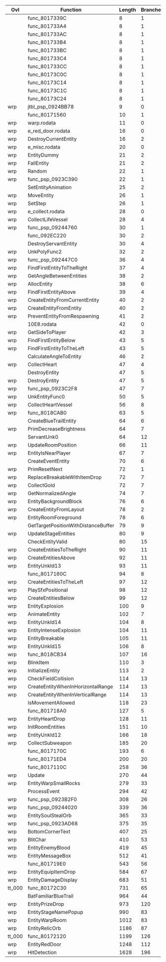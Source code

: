 | Ovl    | Function                            |   Length |   Branches | Jtbl   | WIP                             | %     |
|--------|-------------------------------------|----------|------------|--------|---------------------------------|-------|
|        | func_8017339C                       |        8 |          1 |        |                                 |       |
|        | func_801733A4                       |        8 |          1 |        |                                 |       |
|        | func_801733AC                       |        8 |          1 |        |                                 |       |
|        | func_801733B4                       |        8 |          1 |        |                                 |       |
|        | func_801733BC                       |        8 |          1 |        |                                 |       |
|        | func_801733C4                       |        8 |          1 |        |                                 |       |
|        | func_801733CC                       |        8 |          1 |        |                                 |       |
|        | func_80173C0C                       |        8 |          1 |        |                                 |       |
|        | func_80173C14                       |        8 |          1 |        |                                 |       |
|        | func_80173C1C                       |        8 |          1 |        |                                 |       |
|        | func_80173C24                       |        8 |          1 |        |                                 |       |
| wrp    | jtbl_psp_0924BB78                   |        9 |          0 | Yes    |                                 |       |
|        | func_80171560                       |       10 |          1 |        |                                 |       |
| wrp    | warp.rodata                         |       11 |          0 | Yes    |                                 |       |
| wrp    | e_red_door.rodata                   |       16 |          0 | Yes    |                                 |       |
| wrp    | DestroyCurrentEntity                |       16 |          2 |        | https://decomp.me/scratch/aKfDL | 0.99  |
| wrp    | e_misc.rodata                       |       20 |          0 | Yes    |                                 |       |
| wrp    | EntityDummy                         |       21 |          2 |        | https://decomp.me/scratch/unNIE | 1.0   |
| wrp    | FallEntity                          |       21 |          2 |        | https://decomp.me/scratch/ZIw3V | 0.986 |
| wrp    | Random                              |       22 |          1 |        | https://decomp.me/scratch/rhbo1 | 0.98  |
| wrp    | func_psp_0923C390                   |       22 |          1 |        |                                 |       |
|        | SetEntityAnimation                  |       25 |          2 |        |                                 |       |
| wrp    | MoveEntity                          |       26 |          1 |        | https://decomp.me/scratch/u4rz3 | 0.975 |
| wrp    | SetStep                             |       26 |          1 |        | https://decomp.me/scratch/X4nwe | 0.979 |
| wrp    | e_collect.rodata                    |       28 |          0 | Yes    |                                 |       |
| wrp    | CollectLifeVessel                   |       28 |          4 |        | https://decomp.me/scratch/y8pEq | 0.986 |
| wrp    | func_psp_09244760                   |       30 |          1 |        |                                 |       |
|        | func_092EC220                       |       30 |          2 |        |                                 |       |
|        | DestroyServantEntity                |       30 |          4 |        |                                 |       |
| wrp    | UnkPolyFunc2                        |       32 |          2 |        | https://decomp.me/scratch/HhGja | 1.0   |
| wrp    | func_psp_092447C0                   |       36 |          4 |        |                                 |       |
| wrp    | FindFirstEntityToTheRight           |       37 |          4 |        |                                 |       |
| wrp    | GetAngleBetweenEntities             |       38 |          2 |        |                                 |       |
| wrp    | AllocEntity                         |       38 |          6 |        | https://decomp.me/scratch/ITQAn | 1.0   |
| wrp    | FindFirstEntityAbove                |       39 |          4 |        |                                 |       |
| wrp    | CreateEntityFromCurrentEntity       |       40 |          2 |        | https://decomp.me/scratch/FD6dM | 0.991 |
| wrp    | CreateEntityFromEntity              |       40 |          2 |        | https://decomp.me/scratch/yFFD0 | 0.997 |
| wrp    | PreventEntityFromRespawning         |       41 |          2 |        | https://decomp.me/scratch/xBRKv | 0.997 |
|        | 10E8.rodata                         |       42 |          0 | Yes    |                                 |       |
| wrp    | GetSideToPlayer                     |       42 |          3 |        | https://decomp.me/scratch/ap3Mz | 0.994 |
| wrp    | FindFirstEntityBelow                |       43 |          5 |        |                                 |       |
| wrp    | FindFirstEntityToTheLeft            |       43 |          5 |        |                                 |       |
|        | CalculateAngleToEntity              |       46 |          2 |        |                                 |       |
| wrp    | CollectHeart                        |       47 |          4 |        | https://decomp.me/scratch/EdcwN | 0.977 |
|        | DestroyEntity                       |       47 |          5 |        |                                 |       |
| wrp    | DestroyEntity                       |       47 |          5 |        |                                 |       |
| wrp    | func_psp_0923C2F8                   |       47 |          7 |        | https://decomp.me/scratch/LLr7o | 1.0   |
| wrp    | UnkEntityFunc0                      |       50 |          5 |        |                                 |       |
| wrp    | CollectHeartVessel                  |       56 |          8 |        |                                 |       |
| wrp    | func_8018CAB0                       |       63 |          5 |        | https://decomp.me/scratch/0vmXX | 0.98  |
|        | CreateBlueTrailEntity               |       64 |          6 |        |                                 |       |
| wrp    | PrimDecreaseBrightness              |       64 |          7 |        | https://decomp.me/scratch/DzATf | 1.0   |
|        | ServantUnk0                         |       64 |         12 |        |                                 |       |
| wrp    | UpdateRoomPosition                  |       66 |         11 |        | https://decomp.me/scratch/S8isD | 0.993 |
| wrp    | EntityIsNearPlayer                  |       67 |          7 |        | https://decomp.me/scratch/pg8P6 | 0.997 |
|        | CreateEventEntity                   |       70 |          6 |        |                                 |       |
| wrp    | PrimResetNext                       |       72 |          1 |        |                                 |       |
| wrp    | ReplaceBreakableWithItemDrop        |       72 |          7 |        | https://decomp.me/scratch/qZwvm | 0.998 |
| wrp    | CollectGold                         |       72 |          7 |        | https://decomp.me/scratch/0ERH9 | 0.981 |
| wrp    | GetNormalizedAngle                  |       74 |          7 |        | https://decomp.me/scratch/nIT0f | 0.954 |
| wrp    | EntityBackgroundBlock               |       76 |          6 |        |                                 |       |
| wrp    | CreateEntityFromLayout              |       78 |          2 |        |                                 |       |
| wrp    | EntityRoomForeground                |       78 |          6 |        |                                 |       |
|        | GetTargetPositionWithDistanceBuffer |       79 |          9 |        |                                 |       |
| wrp    | UpdateStageEntities                 |       80 |          9 |        | https://decomp.me/scratch/RqyKw | 0.994 |
|        | CheckEntityValid                    |       80 |         15 |        |                                 |       |
| wrp    | CreateEntitiesToTheRight            |       90 |         11 |        | https://decomp.me/scratch/Q7Lis | 0.993 |
| wrp    | CreateEntitiesAbove                 |       92 |         11 |        | https://decomp.me/scratch/ezNeo | 0.99  |
| wrp    | EntityUnkId13                       |       93 |         11 |        |                                 |       |
|        | func_8017160C                       |       94 |          8 |        | https://decomp.me/scratch/yfFqB | 0.995 |
| wrp    | CreateEntitiesToTheLeft             |       97 |         12 |        |                                 |       |
| wrp    | PlaySfxPositional                   |       98 |         12 |        |                                 |       |
| wrp    | CreateEntitiesBelow                 |       99 |         12 |        | https://decomp.me/scratch/yxzDb | 0.993 |
| wrp    | EntityExplosion                     |      100 |          9 |        | https://decomp.me/scratch/XOThB | 0.997 |
| wrp    | AnimateEntity                       |      102 |          7 |        |                                 |       |
| wrp    | EntityUnkId14                       |      104 |          8 |        |                                 |       |
| wrp    | EntityIntenseExplosion              |      104 |         11 |        | https://decomp.me/scratch/n3oKx | 1.0   |
| wrp    | EntityBreakable                     |      105 |         11 |        |                                 |       |
| wrp    | EntityUnkId15                       |      106 |          8 |        | https://decomp.me/scratch/ez7sR | 0.998 |
| wrp    | func_8018CB34                       |      107 |         16 |        | https://decomp.me/scratch/Hqzah | 0.988 |
| wrp    | BlinkItem                           |      110 |          3 |        | https://decomp.me/scratch/3HtTU | 1.0   |
| wrp    | InitializeEntity                    |      113 |          2 |        |                                 |       |
| wrp    | CheckFieldCollision                 |      114 |         13 |        |                                 |       |
| wrp    | CreateEntityWhenInHorizontalRange   |      114 |         13 |        |                                 |       |
| wrp    | CreateEntityWhenInVerticalRange     |      114 |         13 |        |                                 |       |
|        | IsMovementAllowed                   |      118 |         23 |        |                                 |       |
|        | func_801718A0                       |      127 |          5 |        |                                 |       |
| wrp    | EntityHeartDrop                     |      128 |         11 |        |                                 |       |
| wrp    | InitRoomEntities                    |      151 |         10 |        | https://decomp.me/scratch/jXCiL | 0.996 |
| wrp    | EntityUnkId12                       |      166 |         18 |        |                                 |       |
| wrp    | CollectSubweapon                    |      185 |         20 |        | https://decomp.me/scratch/8xUEZ | 0.987 |
|        | func_8017170C                       |      193 |          6 |        |                                 |       |
|        | func_80171ED4                       |      200 |         20 |        | https://decomp.me/scratch/eUGn7 | 0.991 |
|        | func_8017110C                       |      258 |         36 |        | https://decomp.me/scratch/r0H4j | 0.813 |
| wrp    | Update                              |      270 |         44 |        | https://decomp.me/scratch/RqyKw | 0.994 |
| wrp    | EntityWarpSmallRocks                |      279 |         33 | Yes    | https://decomp.me/scratch/EbwDy | 0.948 |
|        | ProcessEvent                        |      294 |         42 |        |                                 |       |
| wrp    | func_psp_0923B2F0                   |      308 |         26 |        |                                 |       |
| wrp    | func_psp_09244020                   |      339 |         36 |        | https://decomp.me/scratch/LSXAc | 1.0   |
| wrp    | EntitySoulStealOrb                  |      365 |         33 |        | https://decomp.me/scratch/R41nc | 0.997 |
| wrp    | func_psp_0923AD68                   |      375 |         35 |        | https://decomp.me/scratch/4ZqS7 | 1.0   |
| wrp    | BottomCornerText                    |      407 |         25 |        | https://decomp.me/scratch/OZfBf | 0.999 |
| wrp    | BlitChar                            |      410 |         53 |        | https://decomp.me/scratch/tsOag | 0.999 |
| wrp    | EntityEnemyBlood                    |      419 |         45 |        | https://decomp.me/scratch/uEYs4 | 0.997 |
| wrp    | EntityMessageBox                    |      512 |         41 |        | https://decomp.me/scratch/nMwCS | 1.0   |
|        | func_801719E0                       |      543 |         56 |        |                                 |       |
| wrp    | EntityEquipItemDrop                 |      584 |         67 | Yes    | https://decomp.me/scratch/PULKm | 0.993 |
| wrp    | EntityDamageDisplay                 |      683 |         51 |        |                                 |       |
| tt_000 | func_80172C30                       |      731 |         65 |        | https://decomp.me/scratch/I7Y7R | 0.963 |
|        | BatFamiliarBlueTrail                |      964 |         44 |        |                                 |       |
| wrp    | EntityPrizeDrop                     |      973 |        120 | Yes    | https://decomp.me/scratch/xtj0K | 0.998 |
| wrp    | EntityStageNamePopup                |      990 |         83 |        | https://decomp.me/scratch/U3Xj4 | 0.976 |
| wrp    | EntityWarpRoom                      |     1012 |         83 | Yes    | https://decomp.me/scratch/4MUb6 | 0.984 |
| wrp    | EntityRelicOrb                      |     1186 |         87 | Yes    | https://decomp.me/scratch/V04Wm | 0.998 |
| tt_000 | func_80172120                       |     1199 |        126 | Yes    | https://decomp.me/scratch/mOFyx | 0.984 |
| wrp    | EntityRedDoor                       |     1248 |        112 | Yes    | https://decomp.me/scratch/lxAtb | 0.997 |
| wrp    | HitDetection                        |     1628 |        196 |        |                                 |       |
